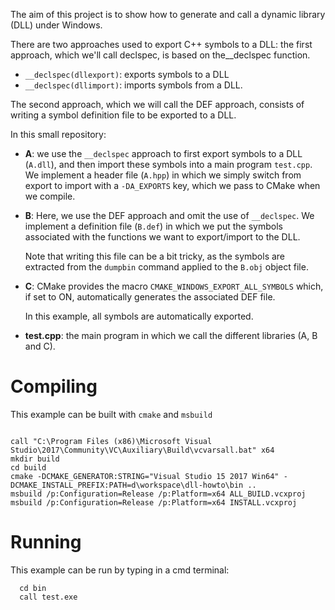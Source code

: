 
The aim of this project is to show how to generate and call a dynamic library (DLL) under Windows.

There are two approaches used to export C++ symbols to a DLL:
the first approach, which we'll call declspec, is based on the__declspec function.

-  ``__declspec(dllexport)``: exports symbols to a DLL
-  ``__declspec(dllimport)``: imports symbols from a DLL.

The second approach, which we will call the DEF approach, consists of writing a symbol definition file to be exported to a DLL. 

In this small repository:

- **A**: we use the ``__declspec`` approach to first export symbols to a DLL (``A.dll``), and then import these symbols into a main program ``test.cpp``.
We implement a header file (``A.hpp``) in which we simply switch from export to import with a ``-DA_EXPORTS`` key, which we pass to CMake when we compile.

- **B**: Here, we use the DEF approach and omit the use of ``__declspec``. We implement a definition file (``B.def``) in which we put the symbols associated with the functions we want to export/import to the DLL. 

  Note that writing this file can be a bit tricky, as the symbols are extracted from the ``dumpbin`` command applied to the ``B.obj`` object file.

- **C**: CMake provides the macro ``CMAKE_WINDOWS_EXPORT_ALL_SYMBOLS`` which, if set to ON, automatically generates the associated DEF file.

  In this example, all symbols are automatically exported.

- **test.cpp**: the main program in which we call the different libraries (A, B and C).


Compiling
=========

This example can be built with ``cmake`` and ``msbuild``
```console

call "C:\Program Files (x86)\Microsoft Visual Studio\2017\Community\VC\Auxiliary\Build\vcvarsall.bat" x64
mkdir build
cd build
cmake -DCMAKE_GENERATOR:STRING="Visual Studio 15 2017 Win64" -DCMAKE_INSTALL_PREFIX:PATH=d\workspace\dll-howto\bin ..
msbuild /p:Configuration=Release /p:Platform=x64 ALL_BUILD.vcxproj
msbuild /p:Configuration=Release /p:Platform=x64 INSTALL.vcxproj

```

Running
=======
This example can be run by typing in a cmd terminal:

```console
  cd bin
  call test.exe
```

